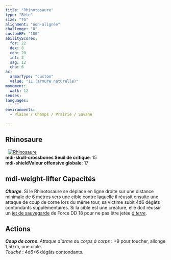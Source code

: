 ```yaml
---
title: "Rhinotosaure"
type: "Bête"
size: "TG"
alignment: "non-alignée"
challenge: "8"
customHP: "180"
abilityScores:
  for: 22
  dex: 8
  con: 20
  int: 2
  sag: 12
  cha: 6
ac:
  armorType: "custom"
  value: "11 (armure naturelle)"
movement:
  walk: 12
senses:
languages:
  - ""
environments:
  - Plaine / Champs / Prairie / Savane

---
```

## Rhinosaure
&nbsp;
[![Rhinosaure](https://www.douaratil.fr/illustrations/bete/rhinotosaurem.png)](https://www.douaratil.fr/illustrations/bete/rhinotosaure.jpg)  
**<v-icon>mdi-skull-crossbones</v-icon> Seuil de critique**: 15            
**<v-icon>mdi-shield</v-icon>Valeur offensive globale**: 17     
## <v-icon>mdi-weight-lifter</v-icon> Capacités
_**Charge**_. Si le Rhinotosaure se déplace en ligne droite sur une distance minimale de 6 mètres vers une cible contre laquelle il réussit ensuite une attaque de coup de corne lors du même tour, sa victime subit 4d6 dégâts contondants supplémentaires. Si la cible est une créature, elle doit réussir un [jet de sauvegarde](/utiliser-les-caracteristiques/#jets-de-sauvegarde) de Force DD 18 pour ne pas être jetée [_à terre_](/gerer-la-sante-du-personnage/#a-terre).

## Actions
_**Coup de corne**_. _Attaque d'arme au corps à corps_ : +9 pour toucher, allonge 1,50 m, une cible.  
_Touché_ : 4d6+6 dégâts contondants.
